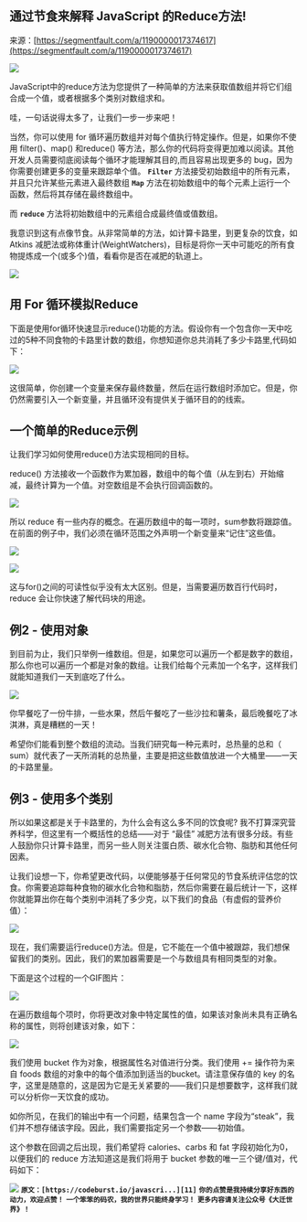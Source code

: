 ## 通过节食来解释 JavaScript 的Reduce方法!

来源：[https://segmentfault.com/a/1190000017374617](https://segmentfault.com/a/1190000017374617)

![][0]

JavaScript中的reduce方法为您提供了一种简单的方法来获取值数组并将它们组合成一个值，或者根据多个类别对数组求和。

哇，一句话说得太多了，让我们一步一步来吧！

当然，你可以使用 for 循环遍历数组并对每个值执行特定操作。但是，如果你不使用 filter()、map() 和reduce() 等方法，那么你的代码将变得更加难以阅读。其他开发人员需要彻底阅读每个循环才能理解其目的,而且容易出现更多的 bug，因为你需要创建更多的变量来跟踪单个值。
 **`Filter`**  方法接受初始数组中的所有元素，并且只允许某些元素进入最终数组
 **`Map`**  方法在初始数组中的每个元素上运行一个函数，然后将其存储在最终数组中。

而 **`reduce`**  方法将初始数组中的元素组合成最终值或值数组。

我意识到这有点像节食。从非常简单的方法，如计算卡路里，到更复杂的饮食，如 Atkins 减肥法或称体重计(WeightWatchers)，目标是将你一天中可能吃的所有食物提炼成一个(或多个)值，看看你是否在减肥的轨道上。

![][1]
## 用 For 循环模拟Reduce

下面是使用for循环快速显示reduce()功能的方法。假设你有一个包含你一天中吃过的5种不同食物的卡路里计数的数组，你想知道你总共消耗了多少卡路里,代码如下：

![][2]

这很简单，你创建一个变量来保存最终数量，然后在运行数组时添加它。但是，你仍然需要引入一个新变量，并且循环没有提供关于循环目的的线索。
## 一个简单的Reduce示例

让我们学习如何使用reduce()方法实现相同的目标。

reduce() 方法接收一个函数作为累加器，数组中的每个值（从左到右）开始缩减，最终计算为一个值。对空数组是不会执行回调函数的。

![][3]

所以 reduce 有一些内存的概念。在遍历数组中的每一项时，sum参数将跟踪值。在前面的例子中，我们必须在循环范围之外声明一个新变量来“记住”这些值。

![][4]

![][5]

这与for()之间的可读性似乎没有太大区别。但是，当需要遍历数百行代码时，reduce 会让你快速了解代码块的用途。
## 例2 - 使用对象

到目前为止，我们只举例一维数组。但是，如果您可以遍历一个都是数字的数组，那么你也可以遍历一个都是对象的数组。让我们给每个元素加一个名字，这样我们就能知道我们一天到底吃了什么。

![][6]

你早餐吃了一份牛排，一些水果，然后午餐吃了一些沙拉和薯条，最后晚餐吃了冰淇淋，真是糟糕的一天！

希望你们能看到整个数组的流动。当我们研究每一种元素时，总热量的总和（ sum）就代表了一天所消耗的总热量，主要是把这些数值放进一个大桶里——一天的卡路里量。
## 例3 - 使用多个类别

所以如果这都是关于卡路里的，为什么会有这么多不同的饮食呢? 我不打算深究营养科学，但这里有一个概括性的总结——对于 “最佳” 减肥方法有很多分歧。有些人鼓励你只计算卡路里，而另一些人则关注蛋白质、碳水化合物、脂肪和其他任何因素。

让我们设想一下，你希望更改代码，以便能够基于任何常见的节食系统评估您的饮食。你需要追踪每种食物的碳水化合物和脂肪，然后你需要在最后统计一下，这样你就能算出你在每个类别中消耗了多少克，以下我们的食品（有虚假的营养价值）：

![][7]

现在，我们需要运行reduce()方法。但是，它不能在一个值中被跟踪，我们想保留我们的类别。因此，我们的累加器需要是一个与数组具有相同类型的对象。

下面是这个过程的一个GIF图片：

![][8]

在遍历数组每个项时，你将更改对象中特定属性的值，如果该对象尚未具有正确名称的属性，则将创建该对象，如下：

![][9]

我们使用 bucket 作为对象，根据属性名对值进行分类。我们使用 += 操作符为来自 foods 数组的对象中的每个值添加到适当的bucket。请注意保存值的 key 的名字，这里是随意的，这是因为它是无关紧要的——我们只是想要数字，这样我们就可以分析你一天饮食的成功。

如你所见，在我们的输出中有一个问题，结果包含一个 name 字段为“steak”，我们并不想存储该字段。因此，我们需要指定另一个参数——初始值。

这个参数在回调之后出现，我们希望将 calories、carbs 和 fat 字段初始化为0，以便我们的 reduce 方法知道这是我们将用于 bucket 参数的唯一三个键/值对，代码如下：

![][10]
 **`原文：[https://codeburst.io/javascri...][11]`** 
 **`你的点赞是我持续分享好东西的动力，欢迎点赞！`** 
 **`一个笨笨的码农，我的世界只能终身学习！`** 
 **`更多内容请关注公众号《大迁世界》！`** 

[11]: https://codeburst.io/javascripts-reduce-method-explained-by-going-on-a-diet-71cdeb625147
[0]: ../img/bVbk3al.png
[1]: ../img/bVbk3cH.png
[2]: ../img/bVbk3mj.png
[3]: ../img/bVbk3oV.png
[4]: ../img/bVbk3qV.png
[5]: ../img/bVbk3DV.png
[6]: ../img/bVbk3GH.png
[7]: ../img/bVbk3RF.png
[8]: ../img/bVbk3TU.png
[9]: ../img/bVbk32Q.png
[10]: ../img/bVbk34B.png
